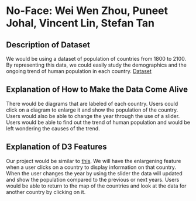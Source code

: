 # No-Face: Wei Wen Zhou, Puneet Johal, Vincent Lin, Stefan Tan
##
## Description of Dataset
We would be using a dataset of population of countries from 1800 to 2100. By representing this data, we could easily study the demographics and the ongoing trend of human population in each country. 
[Dataset](https://docs.google.com/spreadsheets/d/18Ep3s1S0cvlT1ovQG9KdipLEoQ1Ktz5LtTTQpDcWbX0/edit?fbclid=IwAR2jyskV6_9ngphh320K3Q0MtmshKmaupYqNLCYaBI4gf2LMHA1T1x1u8u8#gid=1863690772)

## Explanation of How to Make the Data Come Alive
There would be diagrams that are labeled of each country. Users could click on a diagram to enlarge it and show the population of the country. Users would also be able to change the year through the use of a slider. Users would be able to find out the trend of human population and would be left wondering the causes of the trend.

## Explanation of D3 Features
Our project would be similar to [this](https://bl.ocks.org/mbostock/2206590). We will have the enlargening feature when a user clicks on a country to display information on that country. When the user changes the year by using the slider the data will updated and show the population compared to the previous or next years. Users would be able to return to the map of the countries and look at the data for another country by clicking on it.  

